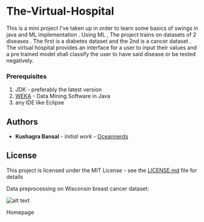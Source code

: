 # The-Virtual-Hospital
This is a mini project I've taken up in order to learn some basics of swings in java and ML implementation . Using ML , The project trains on datasets of 2 diseases . The first is a diabetes dataset and the 2nd is a cancer dataset . The virtual hospital provides an interface for a user to input their values and a pre trained model shall classify the user to have said disease or be tested negatively. 

### Prerequisites

1. JDK - preferably the latest version
2. [WEKA](https://www.cs.waikato.ac.nz/ml/weka/) - Data Mining Software in Java
3. any IDE like Eclipse

## Authors

* **Kushagra Bansal** - *Initial work* - [Oceannerds](https://oceannerds.blogspot.com/)

## License

This project is licensed under the MIT License - see the [LICENSE.md](LICENSE.md) file for details


Data preprocessing on Wisconsin breast cancer dataset: 

![alt text](https://drive.google.com/file/d/0B_Jj7ENl2ZiUWGg4WlFWeVdaR0ZaaHZTUmlhRktPTXBWRl9B/view?usp=sharing)

Homepage

